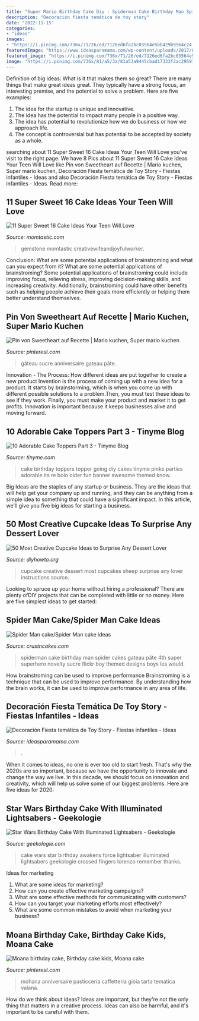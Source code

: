 ```yaml
---
title: "Super Mario Birthday Cake Diy : Spiderman Cake Birthday Man Spider Cakes Gateau Pâte 4th Super Superhero Novelty Sucre Flickr Boy Themed Designs Boys Les Would"
description: "Decoración fiesta temática de toy story"
date: "2022-11-15"
categories:
- "ideas"
images:
- "https://i.pinimg.com/736x/71/26/ed/7126ed6fa2bc03564e5bb429b9564c24.jpg"
featuredImage: "https://www.ideasparamama.com/wp-content/uploads/2017/01/pastel2.jpg"
featured_image: "https://i.pinimg.com/736x/71/26/ed/7126ed6fa2bc03564e5bb429b9564c24.jpg"
image: "https://i.pinimg.com/736x/81/a5/3a/81a53a9445cbad17333f2ac29597092a.jpg"
---
```



Definition of big ideas: What is it that makes them so great?
There are many things that make great ideas great. They typically have a strong focus, an interesting premise, and the potential to solve a problem. Here are five examples:
1. The idea for the startup is unique and innovative.
2. The idea has the potential to impact many people in a positive way.
3. The idea has potential to revolutionize how we do business or how we approach life. 
4. The concept is controversial but has potential to be accepted by society as a whole. 

	

		
searching about 11 Super Sweet 16 Cake Ideas Your Teen Will Love you've visit to the right page. We have 8 Pics about 11 Super Sweet 16 Cake Ideas Your Teen Will Love like Pin von Sweetheart auf Recette | Mario kuchen, Super mario kuchen, Decoración Fiesta temática de Toy Story - Fiestas infantiles - Ideas and also Decoración Fiesta temática de Toy Story - Fiestas infantiles - Ideas. Read more:
		
    
## 11 Super Sweet 16 Cake Ideas Your Teen Will Love

<img loading=lazy src="https://cdn3-www.momtastic.com/assets/uploads/gallery/11-super-sweet-16-birthday-cake-ideas/sweet-16-birthday-cake-ideas-10.jpg" onerror="this.onerror=null;this.src='https://tse3.mm.bing.net/th?id=OIP.MhK-ESBLzFd3vHs2v0oLzQHaLG&amp;pid=15.1';" alt="11 Super Sweet 16 Cake Ideas Your Teen Will Love">

_Source: momtastic.com_

>gemstone momtastic creativewifeandjoyfulworker. 

	

Conclusion: What are some potential applications of brainstroming and what can you expect from it?
What are some potential applications of brainstroming?
Some potential applications of brainstroming could include improving focus, relieving stress, improving decision-making skills, and increasing creativity. Additionally, brainstroming could have other benefits such as helping people achieve their goals more efficiently or helping them better understand themselves.

    
## Pin Von Sweetheart Auf Recette | Mario Kuchen, Super Mario Kuchen

<img loading=lazy src="https://i.pinimg.com/736x/81/a5/3a/81a53a9445cbad17333f2ac29597092a.jpg" onerror="this.onerror=null;this.src='https://tse4.mm.bing.net/th?id=OIP.SsXrgyCOmq1_z_8VWeCHmwHaKH&amp;pid=15.1';" alt="Pin von Sweetheart auf Recette | Mario kuchen, Super mario kuchen">

_Source: pinterest.com_

>gâteau sucre anniversaire gateau pâte. 

	

Innovation - The Process: How different ideas are put together to create a new product
Invention is the process of coming up with a new idea for a product. It starts by brainstorming, which is when you come up with different possible solutions to a problem.Then, you must test these ideas to see if they work. Finally, you must make your product and market it to get profits. Innovation is important because it keeps businesses alive and moving forward.

    
## 10 Adorable Cake Toppers Part 3 - Tinyme Blog

<img loading=lazy src="https://www.tinyme.com/blog/wp-content/uploads/10-adorable-cake-toppers-part-3/10-Adorable-Cake-Toppers-Part-3-6.jpg" onerror="this.onerror=null;this.src='https://tse3.mm.bing.net/th?id=OIP.m8EHYD4xLfuTvoWr-tx-mwHaLH&amp;pid=15.1';" alt="10 Adorable Cake Toppers Part 3 - Tinyme Blog">

_Source: tinyme.com_

>cake birthday toppers topper going diy cakes tinyme pinks parties adorable its re bolo older fun banner awesome themed know. 

	

Big Ideas are the staples of any startup or business. They are the ideas that will help get your company up and running, and they can be anything from a simple idea to something that could have a significant impact. In this article, we'll give you five big ideas for starting a business.

    
## 50 Most Creative Cupcake Ideas To Surprise Any Dessert Lover

<img loading=lazy src="http://www.diyhowto.org/wp-content/uploads/2015/12/DIYHowto-50-Most-Creative-Cupcake-Ideas-to-Surprise-Any-Dessert-Lover16-600x901.jpg" onerror="this.onerror=null;this.src='https://tse2.mm.bing.net/th?id=OIP.txM8EH82CmfCLMeYZeSvhAHaLH&amp;pid=15.1';" alt="50 Most Creative Cupcake Ideas to Surprise Any Dessert Lover">

_Source: diyhowto.org_

>cupcake creative dessert most cupcakes sheep surprise any lover instructions source. 

	

Looking to spruce up your home without hiring a professional? There are plenty ofDIY projects that can be completed with little or no money. Here are five simplest ideas to get started: 

    
## Spider Man Cake/Spider Man Cake Ideas

<img loading=lazy src="http://www.crustncakes.com/blog/wp-content/uploads/2015/05/7156d8c47adf4c2c44bf2747b3ce7d8a.jpg" onerror="this.onerror=null;this.src='https://tse4.mm.bing.net/th?id=OIP.fDcACcJK_2ZYX4srcXYEtgHaJ4&amp;pid=15.1';" alt="Spider Man cake/Spider Man cake ideas">

_Source: crustncakes.com_

>spiderman cake birthday man spider cakes gateau pâte 4th super superhero novelty sucre flickr boy themed designs boys les would. 

	

How brainstroming can be used to improve performance
Brainstroming is a technique that can be used to improve performance. By understanding how the brain works, it can be used to improve performance in any area of life.

    
## Decoración Fiesta Temática De Toy Story - Fiestas Infantiles - Ideas

<img loading=lazy src="https://www.ideasparamama.com/wp-content/uploads/2017/01/pastel2.jpg" onerror="this.onerror=null;this.src='https://tse3.mm.bing.net/th?id=OIP.fbsbOspqJSd0WxzmjwyzVQHaLH&amp;pid=15.1';" alt="Decoración Fiesta temática de Toy Story - Fiestas infantiles - Ideas">

_Source: ideasparamama.com_

>. 

	

When it comes to ideas, no one is ever too old to start fresh. That's why the 2020s are so important, because we have the opportunity to innovate and change the way we live. In this decade, we should focus on innovation and creativity, which will help us solve some of our biggest problems. Here are five ideas for 2020:

    
## Star Wars Birthday Cake With Illuminated Lightsabers - Geekologie

<img loading=lazy src="http://geekologie.com/2016/02/09/lightsaber-birthday-cake-4.jpg" onerror="this.onerror=null;this.src='https://tse2.mm.bing.net/th?id=OIP.XoDawm1GN2Lv68YSX7lvTQHaHa&amp;pid=15.1';" alt="Star Wars Birthday Cake With Illuminated Lightsabers - Geekologie">

_Source: geekologie.com_

>cake wars star birthday awakens force lightsaber illuminated lightsabers geekologie crossed fingers lorenzo remember thanks. 

	

Ideas for marketing
1. What are some ideas for marketing? 
2. How can you create effective marketing campaigns? 
3. What are some effective methods for communicating with customers? 
4. How can you target your marketing efforts most effectively? 
5. What are some common mistakes to avoid when marketing your business?

    
## Moana Birthday Cake, Birthday Cake Kids, Moana Cake

<img loading=lazy src="https://i.pinimg.com/736x/71/26/ed/7126ed6fa2bc03564e5bb429b9564c24.jpg" onerror="this.onerror=null;this.src='https://tse3.mm.bing.net/th?id=OIP.LVGuhci-fOLir-UtTxsSswHaNK&amp;pid=15.1';" alt="Moana birthday cake, Birthday cake kids, Moana cake">

_Source: pinterest.com_

>mohana anniversaire pasticceria caffetteria gioia tarta tematica vaiana. 

	

How do we think about ideas?
Ideas are important, but they're not the only thing that matters in a creative process. Ideas can also be harmful, and it's important to be careful with them.

